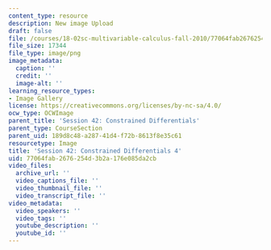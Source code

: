 ```yaml
---
content_type: resource
description: New image Upload
draft: false
file: /courses/18-02sc-multivariable-calculus-fall-2010/77064fab2676254d3b2a176e085da2cb_MIT18_02SC_L14Brds_4.png
file_size: 17344
file_type: image/png
image_metadata:
  caption: ''
  credit: ''
  image-alt: ''
learning_resource_types:
- Image Gallery
license: https://creativecommons.org/licenses/by-nc-sa/4.0/
ocw_type: OCWImage
parent_title: 'Session 42: Constrained Differentials'
parent_type: CourseSection
parent_uid: 189d8c48-a287-41d4-f72b-8613f8e35c61
resourcetype: Image
title: 'Session 42: Constrained Differentials 4'
uid: 77064fab-2676-254d-3b2a-176e085da2cb
video_files:
  archive_url: ''
  video_captions_file: ''
  video_thumbnail_file: ''
  video_transcript_file: ''
video_metadata:
  video_speakers: ''
  video_tags: ''
  youtube_description: ''
  youtube_id: ''
---
```

